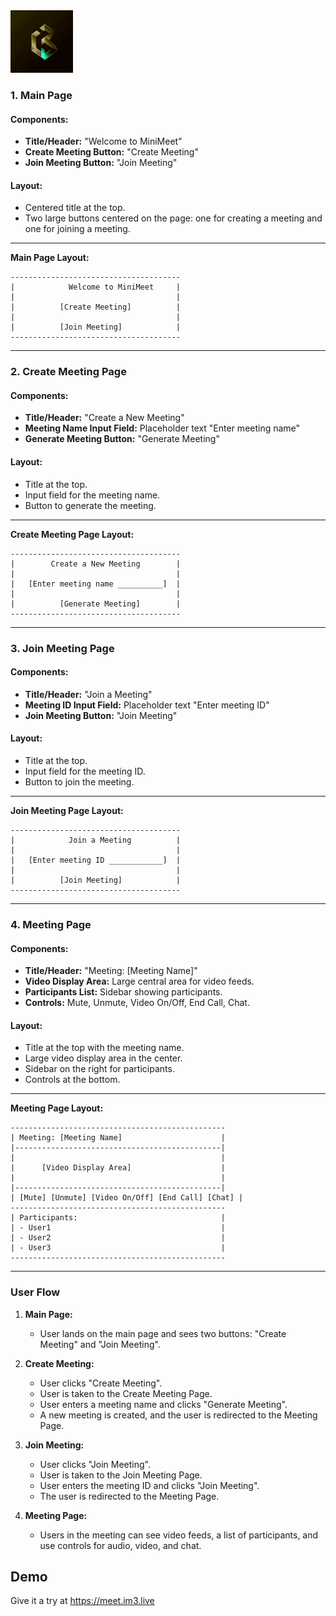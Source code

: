 <a href="https://livekit.io/">
  <img src="./public/images/im3.png" alt="im3 logo" width="100" height="100">
</a>

### 1. Main Page

#### Components:
- **Title/Header:** "Welcome to MiniMeet"
- **Create Meeting Button:** "Create Meeting"
- **Join Meeting Button:** "Join Meeting"

#### Layout:
- Centered title at the top.
- Two large buttons centered on the page: one for creating a meeting and one for joining a meeting.

---

**Main Page Layout:**
```
--------------------------------------
|            Welcome to MiniMeet     |
|                                    |
|          [Create Meeting]          |
|                                    |
|          [Join Meeting]            |
--------------------------------------
```

---

### 2. Create Meeting Page

#### Components:
- **Title/Header:** "Create a New Meeting"
- **Meeting Name Input Field:** Placeholder text "Enter meeting name"
- **Generate Meeting Button:** "Generate Meeting"

#### Layout:
- Title at the top.
- Input field for the meeting name.
- Button to generate the meeting.

---

**Create Meeting Page Layout:**
```
--------------------------------------
|        Create a New Meeting        |
|                                    |
|   [Enter meeting name __________]  |
|                                    |
|          [Generate Meeting]        |
--------------------------------------
```

---

### 3. Join Meeting Page

#### Components:
- **Title/Header:** "Join a Meeting"
- **Meeting ID Input Field:** Placeholder text "Enter meeting ID"
- **Join Meeting Button:** "Join Meeting"

#### Layout:
- Title at the top.
- Input field for the meeting ID.
- Button to join the meeting.

---

**Join Meeting Page Layout:**
```
--------------------------------------
|            Join a Meeting          |
|                                    |
|   [Enter meeting ID ____________]  |
|                                    |
|          [Join Meeting]            |
--------------------------------------
```

---

### 4. Meeting Page

#### Components:
- **Title/Header:** "Meeting: [Meeting Name]"
- **Video Display Area:** Large central area for video feeds.
- **Participants List:** Sidebar showing participants.
- **Controls:** Mute, Unmute, Video On/Off, End Call, Chat.

#### Layout:
- Title at the top with the meeting name.
- Large video display area in the center.
- Sidebar on the right for participants.
- Controls at the bottom.

---

**Meeting Page Layout:**
```
------------------------------------------------
| Meeting: [Meeting Name]                      |
|----------------------------------------------|
|                                              |
|      [Video Display Area]                    |
|                                              |
|----------------------------------------------|
| [Mute] [Unmute] [Video On/Off] [End Call] [Chat] |
------------------------------------------------
| Participants:                                |
| - User1                                      |
| - User2                                      |
| - User3                                      |
------------------------------------------------
```

---

### User Flow

1. **Main Page:**
   - User lands on the main page and sees two buttons: "Create Meeting" and "Join Meeting".

2. **Create Meeting:**
   - User clicks "Create Meeting".
   - User is taken to the Create Meeting Page.
   - User enters a meeting name and clicks "Generate Meeting".
   - A new meeting is created, and the user is redirected to the Meeting Page.

3. **Join Meeting:**
   - User clicks "Join Meeting".
   - User is taken to the Join Meeting Page.
   - User enters the meeting ID and clicks "Join Meeting".
   - The user is redirected to the Meeting Page.

4. **Meeting Page:**
   - Users in the meeting can see video feeds, a list of participants, and use controls for audio, video, and chat.


## Demo

Give it a try at https://meet.im3.live